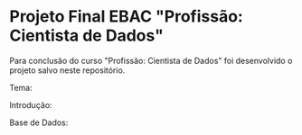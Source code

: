 # Projeto Final EBAC "Profissão: Cientista de Dados"

Para conclusão do curso "Profissão: Cientista de Dados" foi desenvolvido o projeto salvo neste repositório. 

Tema:

Introdução:

Base de Dados:

